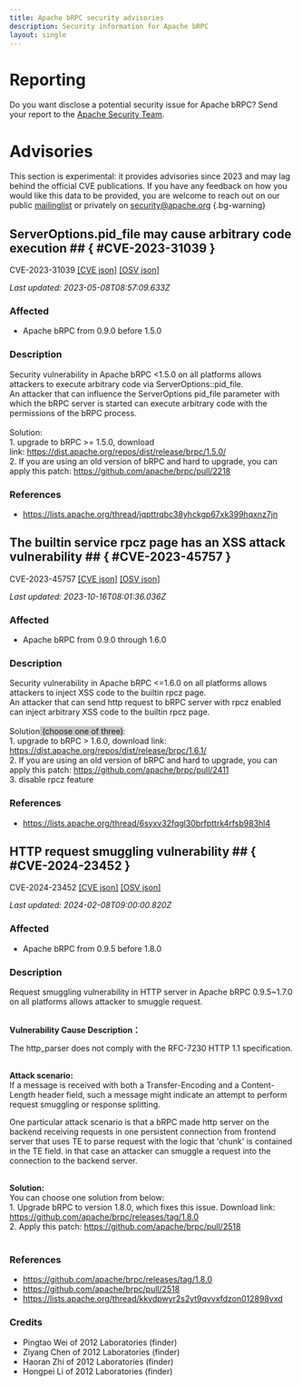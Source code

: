 ```yaml
---
title: Apache bRPC security advisories
description: Security information for Apache bRPC
layout: single
---
```


# Reporting

Do you want disclose a potential security issue for Apache bRPC? Send your report to the [Apache Security Team](mailto:security@apache.org).

# Advisories

This section is experimental: it provides advisories since 2023 and may lag behind the official CVE publications. If you have any feedback on how you would like this data to be provided, you are welcome to reach out on our public [mailinglist](/mailinglist) or privately on [security@apache.org](mailto:security@apache.org)
{.bg-warning}

## ServerOptions.pid_file may cause arbitrary code execution ## { #CVE-2023-31039 }

CVE-2023-31039 [\[CVE json\]](./CVE-2023-31039.cve.json) [\[OSV json\]](./CVE-2023-31039.osv.json)



_Last updated: 2023-05-08T08:57:09.633Z_

### Affected

* Apache bRPC from 0.9.0 before 1.5.0


### Description

<span style="background-color: rgb(255, 255, 255);">Security vulnerability&nbsp;</span>in Apache bRPC &lt;1.5.0 on all platforms allows attackers to execute arbitrary code via ServerOptions::pid_file.<br>An attacker that can influence the ServerOptions pid_file parameter with which the bRPC server is started can execute arbitrary code with the permissions of the bRPC process.<br><br>Solution:<br>1. upgrade to bRPC &gt;= 1.5.0, download link:&nbsp;<a target="_blank" rel="nofollow" href="https://dist.apache.org/repos/dist/release/brpc/1.5.0/">https://dist.apache.org/repos/dist/release/brpc/1.5.0/</a><br>2. If you are using an old version of bRPC and hard to upgrade, you can apply this patch:&nbsp;<a target="_blank" rel="nofollow" href="https://github.com/apache/brpc/pull/2218">https://github.com/apache/brpc/pull/2218</a>

### References
* https://lists.apache.org/thread/jqpttrqbc38yhckgp67xk399hqxnz7jn


## The builtin service rpcz page has an XSS attack vulnerability ## { #CVE-2023-45757 }

CVE-2023-45757 [\[CVE json\]](./CVE-2023-45757.cve.json) [\[OSV json\]](./CVE-2023-45757.osv.json)



_Last updated: 2023-10-16T08:01:36.036Z_

### Affected

* Apache bRPC from 0.9.0 through 1.6.0


### Description

<span style="background-color: rgb(255, 255, 255);">Security vulnerability </span>in Apache bRPC &lt;=1.6.0 on all platforms allows attackers to inject XSS code to the builtin rpcz page.<br>An attacker that can send http request to bRPC server with rpcz enabled can&nbsp;inject arbitrary XSS code to the builtin rpcz page.<br><br>Solution<span style="background-color: rgba(0, 0, 0, 0.2);">&nbsp;(choose one of three)</span>:<br>1. upgrade to bRPC &gt; 1.6.0, download link: <a target="_blank" rel="nofollow" href="https://dist.apache.org/repos/dist/release/brpc/1.6.1/">https://dist.apache.org/repos/dist/release/brpc/1.6.1/</a><br>2. If you are using an old version of bRPC and hard to upgrade, you can apply this patch:&nbsp;<a target="_blank" rel="nofollow" href="https://github.com/apache/brpc/pull/2411">https://github.com/apache/brpc/pull/2411</a><br>3. disable rpcz feature

### References
* https://lists.apache.org/thread/6syxv32fqgl30brfpttrk4rfsb983hl4


## HTTP request smuggling vulnerability ## { #CVE-2024-23452 }

CVE-2024-23452 [\[CVE json\]](./CVE-2024-23452.cve.json) [\[OSV json\]](./CVE-2024-23452.osv.json)



_Last updated: 2024-02-08T09:00:00.820Z_

### Affected

* Apache bRPC from 0.9.5 before 1.8.0


### Description

Request smuggling vulnerability in HTTP server in Apache bRPC 0.9.5~1.7.0 on all platforms allows attacker to smuggle request.<br><br><p><b>Vulnerability Cause Description：</b><u></u><u></u></p><p>The http_parser does not comply with the RFC-7230 HTTP 1.1 specification.</p><br><b>Attack&nbsp;scenario:<br></b><span style="background-color: rgb(255, 255, 255);">If a message is received with both a Transfer-Encoding and a Content-Length header field, such a message might indicate an attempt to perform request smuggling or response splitting.</span><br><p>One particular attack scenario is that a bRPC made http server on the backend receiving requests in one persistent connection from frontend server that uses TE to parse request with the logic that 'chunk' is contained in the TE field. in that case an attacker can smuggle a request into the connection to the backend server.&nbsp;<br></p><br><b>Solution:<br></b>You can choose one solution from below:<br><span style="background-color: rgb(255, 255, 255);">1. Upgrade bRPC to version 1.8.0, which fixes this issue. Download link: </span><a target="_blank" rel="nofollow" href="https://github.com/apache/brpc/releases/tag/1.8.0">https://github.com/apache/brpc/releases/tag/1.8.0<br></a>2. Apply this patch:&nbsp;<a target="_blank" rel="nofollow" href="https://github.com/apache/brpc/pull/2518">https://github.com/apache/brpc/pull/2518</a><br><br>

### References
* https://github.com/apache/brpc/releases/tag/1.8.0
* https://github.com/apache/brpc/pull/2518
* https://lists.apache.org/thread/kkvdpwyr2s2yt9qvvxfdzon012898vxd


### Credits
* Pingtao Wei of 2012 Laboratories (finder)
* Ziyang Chen of 2012 Laboratories (finder)
* Haoran Zhi of 2012 Laboratories (finder)
* Hongpei Li of 2012 Laboratories (finder)
